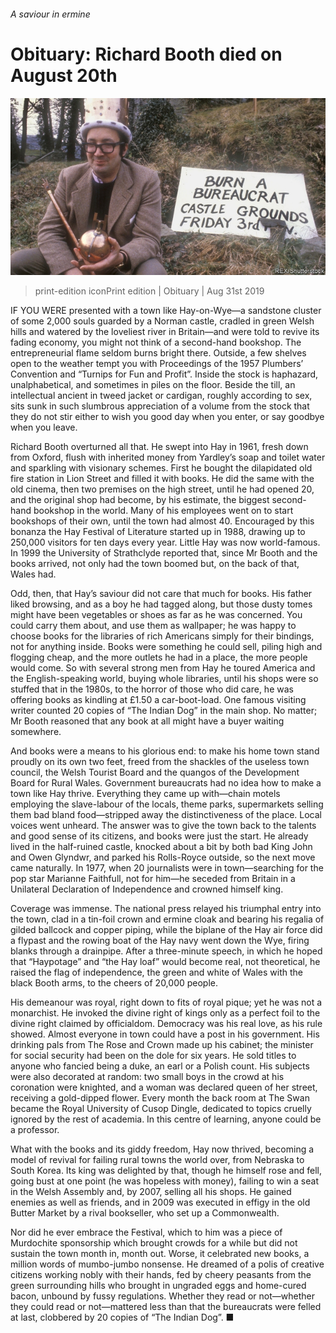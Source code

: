 ###### A saviour in ermine

# Obituary: Richard Booth died on August 20th 

![image](images/20190831_OBP001.jpg) 

> print-edition iconPrint edition | Obituary | Aug 31st 2019 

IF YOU WERE presented with a town like Hay-on-Wye—a sandstone cluster of some 2,000 souls guarded by a Norman castle, cradled in green Welsh hills and watered by the loveliest river in Britain—and were told to revive its fading economy, you might not think of a second-hand bookshop. The entrepreneurial flame seldom burns bright there. Outside, a few shelves open to the weather tempt you with Proceedings of the 1957 Plumbers’ Convention and “Turnips for Fun and Profit”. Inside the stock is haphazard, unalphabetical, and sometimes in piles on the floor. Beside the till, an intellectual ancient in tweed jacket or cardigan, roughly according to sex, sits sunk in such slumbrous appreciation of a volume from the stock that they do not stir either to wish you good day when you enter, or say goodbye when you leave. 

Richard Booth overturned all that. He swept into Hay in 1961, fresh down from Oxford, flush with inherited money from Yardley’s soap and toilet water and sparkling with visionary schemes. First he bought the dilapidated old fire station in Lion Street and filled it with books. He did the same with the old cinema, then two premises on the high street, until he had opened 20, and the original shop had become, by his estimate, the biggest second-hand bookshop in the world. Many of his employees went on to start bookshops of their own, until the town had almost 40. Encouraged by this bonanza the Hay Festival of Literature started up in 1988, drawing up to 250,000 visitors for ten days every year. Little Hay was now world-famous. In 1999 the University of Strathclyde reported that, since Mr Booth and the books arrived, not only had the town boomed but, on the back of that, Wales had. 

Odd, then, that Hay’s saviour did not care that much for books. His father liked browsing, and as a boy he had tagged along, but those dusty tomes might have been vegetables or shoes as far as he was concerned. You could carry them about, and use them as wallpaper; he was happy to choose books for the libraries of rich Americans simply for their bindings, not for anything inside. Books were something he could sell, piling high and flogging cheap, and the more outlets he had in a place, the more people would come. So with several strong men from Hay he toured America and the English-speaking world, buying whole libraries, until his shops were so stuffed that in the 1980s, to the horror of those who did care, he was offering books as kindling at £1.50 a car-boot-load. One famous visiting writer counted 20 copies of “The Indian Dog” in the main shop. No matter; Mr Booth reasoned that any book at all might have a buyer waiting somewhere. 

And books were a means to his glorious end: to make his home town stand proudly on its own two feet, freed from the shackles of the useless town council, the Welsh Tourist Board and the quangos of the Development Board for Rural Wales. Government bureaucrats had no idea how to make a town like Hay thrive. Everything they came up with—chain motels employing the slave-labour of the locals, theme parks, supermarkets selling them bad bland food—stripped away the distinctiveness of the place. Local voices went unheard. The answer was to give the town back to the talents and good sense of its citizens, and books were just the start. He already lived in the half-ruined castle, knocked about a bit by both bad King John and Owen Glyndwr, and parked his Rolls-Royce outside, so the next move came naturally. In 1977, when 20 journalists were in town—searching for the pop star Marianne Faithfull, not for him—he seceded from Britain in a Unilateral Declaration of Independence and crowned himself king. 

Coverage was immense. The national press relayed his triumphal entry into the town, clad in a tin-foil crown and ermine cloak and bearing his regalia of gilded ballcock and copper piping, while the biplane of the Hay air force did a flypast and the rowing boat of the Hay navy went down the Wye, firing blanks through a drainpipe. After a three-minute speech, in which he hoped that “Haypotage” and “the Hay loaf” would become real, not theoretical, he raised the flag of independence, the green and white of Wales with the black Booth arms, to the cheers of 20,000 people. 

His demeanour was royal, right down to fits of royal pique; yet he was not a monarchist. He invoked the divine right of kings only as a perfect foil to the divine right claimed by officialdom. Democracy was his real love, as his rule showed. Almost everyone in town could have a post in his government. His drinking pals from The Rose and Crown made up his cabinet; the minister for social security had been on the dole for six years. He sold titles to anyone who fancied being a duke, an earl or a Polish count. His subjects were also decorated at random: two small boys in the crowd at his coronation were knighted, and a woman was declared queen of her street, receiving a gold-dipped flower. Every month the back room at The Swan became the Royal University of Cusop Dingle, dedicated to topics cruelly ignored by the rest of academia. In this centre of learning, anyone could be a professor. 

What with the books and its giddy freedom, Hay now thrived, becoming a model of revival for failing rural towns the world over, from Nebraska to South Korea. Its king was delighted by that, though he himself rose and fell, going bust at one point (he was hopeless with money), failing to win a seat in the Welsh Assembly and, by 2007, selling all his shops. He gained enemies as well as friends, and in 2009 was executed in effigy in the old Butter Market by a rival bookseller, who set up a Commonwealth. 

Nor did he ever embrace the Festival, which to him was a piece of Murdochite sponsorship which brought crowds for a while but did not sustain the town month in, month out. Worse, it celebrated new books, a million words of mumbo-jumbo nonsense. He dreamed of a polis of creative citizens working nobly with their hands, fed by cheery peasants from the green surrounding hills who brought in ungraded eggs and home-cured bacon, unbound by fussy regulations. Whether they read or not—whether they could read or not—mattered less than that the bureaucrats were felled at last, clobbered by 20 copies of “The Indian Dog”. ■ 

